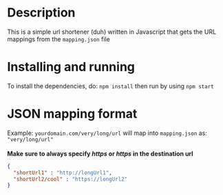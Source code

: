 # Description
This is a simple url shortener (duh) written in Javascript that gets the URL mappings from the `mapping.json` file
# Installing and running
To install the dependencies, do:
`npm install`
then run by using
`npm start`

# JSON mapping format
Example:
`yourdomain.com/very/long/url` will map into `mapping.json` as: 
`"very/long/url"`<br><br>
**Make sure to always specify *https* or *https* in the destination url**
```json
{
  "shortUrl1" : "http://longUrl1",
  "shortUrl2/cool" : "https://longUrl2"
}
```
